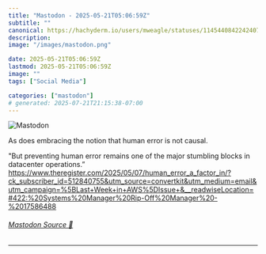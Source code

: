 ```yaml
---
title: "Mastodon - 2025-05-21T05:06:59Z"
subtitle: ""
canonical: https://hachyderm.io/users/mweagle/statuses/114544084224240777
description:
image: "/images/mastodon.png"

date: 2025-05-21T05:06:59Z
lastmod: 2025-05-21T05:06:59Z
image: ""
tags: ["Social Media"]

categories: ["mastodon"]
# generated: 2025-07-21T21:15:38-07:00
---
```

![Mastodon](/images/mastodon.png)

<p>As does embracing the notion that human error is not causal.</p><p>&quot;But preventing human error remains one of the major stumbling blocks in datacenter operations.”<br /><a href="https://www.theregister.com/2025/05/07/human_error_a_factor_in/?ck_subscriber_id=512840755&amp;utm_source=convertkit&amp;utm_medium=email&amp;utm_campaign=%5BLast+Week+in+AWS%5DIssue+&amp;__readwiseLocation=#422:%20Systems%20Manager%20Rip-Off%20Manager%20-%2017586488" target="_blank" rel="nofollow noopener noreferrer" translate="no"><span class="invisible">https://www.</span><span class="ellipsis">theregister.com/2025/05/07/hum</span><span class="invisible">an_error_a_factor_in/?ck_subscriber_id=512840755&amp;utm_source=convertkit&amp;utm_medium=email&amp;utm_campaign=%5BLast+Week+in+AWS%5DIssue+&amp;__readwiseLocation=#422:%20Systems%20Manager%20Rip-Off%20Manager%20-%2017586488</span></a></p>


###### [Mastodon Source 🐘](https://hachyderm.io/@mweagle/114544084224240777)

___
